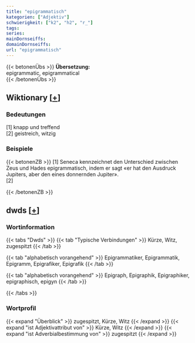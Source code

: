 ```yaml
---
title: "epigrammatisch"
kategorien: ["Adjektiv"]
schwierigkeit: ["k2", "h2", "r_"]
tags:
series:
mainDornseiffs:
domainDornseiffs:
url: "epigrammatisch"
---
```


{{< betonenÜbs >}}
**Übersetzung:**  
epigrammatic, epigrammatical  
{{< /betonenÜbs >}}

## Wiktionary [[+](https://de.wiktionary.org/wiki/epigrammatisch)]

### Bedeutungen
[1] knapp und treffend  
[2] geistreich, witzig  

### Beispiele
{{< betonenZB >}}
[1] Seneca kennzeichnet den Unterschied zwischen Zeus und Hades epigrammatisch, indem er sagt «er hat den Ausdruck Jupiters, aber den eines donnernden Jupiter».  
[2]  

{{< /betonenZB >}}


## dwds [[+](https://www.dwds.de/wb/epigrammatisch)]

### Wortinformation
{{< tabs "Dwds" >}}
{{< tab "Typische Verbindungen" >}}
Kürze, Witz, zugespitzt
{{< /tab >}}

{{< tab "alphabetisch vorangehend" >}}
Epigrammatiker, Epigrammatik, Epigramm, Epigrafiker, Epigrafik
{{< /tab >}}

{{< tab "alphabetisch vorangehend" >}}
Epigraph, Epigraphik, Epigraphiker, epigraphisch, epigyn
{{< /tab >}}

{{< /tabs >}}

### Wortprofil
{{< expand "Überblick" >}} zugespitzt, Kürze, Witz {{< /expand >}}
{{< expand "ist Adjektivattribut von" >}} Kürze, Witz {{< /expand >}}
{{< expand "ist Adverbialbestimmung von" >}} zugespitzt {{< /expand >}}

